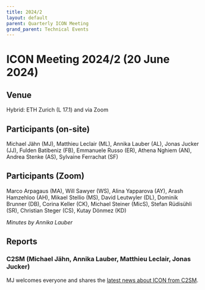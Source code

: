 ```yaml
---
title: 2024/2
layout: default
parent: Quarterly ICON Meeting
grand_parent: Technical Events
---
```


# ICON Meeting 2024/2 (20 June 2024)

## Venue
Hybrid: ETH Zurich (L 17.1) and via Zoom

## Participants (on-site)
Michael Jähn (MJ),
Matthieu Leclair (ML),
Annika Lauber (AL),
Jonas Jucker (JJ),
Fulden Batibeniz (FB),
Emmanuele Russo (ER),
Athena Nghiem (AN),
Andrea Stenke (AS),
Sylvaine Ferrachat (SF)


## Participants (Zoom)
Marco Arpagaus (MA),
Will Sawyer (WS),
Alina Yapparova (AY),
Arash Hamzehloo (AH),
Mikael Stellio (MS),
David Leutwyler (DL),
Dominik Brunner (DB),
Corina Keller (CK),
Michael Steiner (MicS),
Stefan Rüdisühli (SR),
Christian Steger (CS),
Kutay Dönmez (KD)



_Minutes by Annika Lauber_

## Reports

### C2SM (Michael Jähn, Annika Lauber, Matthieu Leclair, Jonas Jucker)
MJ welcomes everyone and shares the [latest news about ICON from C2SM](https://polybox.ethz.ch/index.php/s/4fXixLycOwOy41K).
